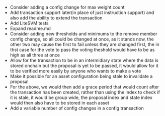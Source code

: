 - Consider adding a config change for max weight count
- Add transaction support later(in place of just instruction support) and also add the ability to extend the transaction
- Add LiteSVM tests
- Expand readme.md
- Consider adding new thresholds and minimums to the remove member config change, so all could be changed at once, as it stands now, the other two may cause the first to fail unless they are changed first, the in thst case for the vote to pass the voting theshold would have to be as high as all three at once
- Allow for the transaction to be in an intermidiary state where the data is stored onchain but the proposal is yet to be passed, it would allow for it to be verified more easily by anyone who wants to make a vote
- Make it possible for an asset configuration being stale to invalidate a proposal
- For the above, we would then add a grace period that would count after the transaction has been created, rather than using the index to check if it is stale, it would be group wide, the proposal index and state index would then also have to be stored in each asset
- Add a variable number of config changes in a config transaction